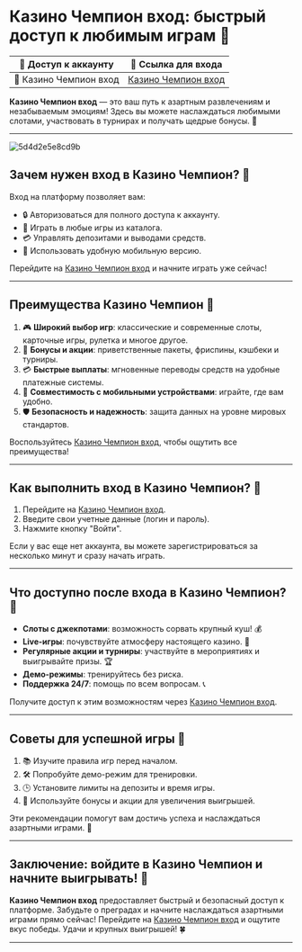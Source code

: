 # Казино Чемпион вход: быстрый доступ к любимым играм 🎰

| 🎯 **Доступ к аккаунту** | 🔗 **Ссылка для входа** |
|--------------------------|--------------------------|
| 🌟 Казино Чемпион вход | [Казино Чемпион вход](https://champcasino.ink/pobeda/doa-hats?p80412p305331p112c) |

**Казино Чемпион вход** — это ваш путь к азартным развлечениям и незабываемым эмоциям! Здесь вы можете наслаждаться любимыми слотами, участвовать в турнирах и получать щедрые бонусы. 🎲

---
![5d4d2e5e8cd9b](https://github.com/user-attachments/assets/74db72d5-e97c-45fe-839a-b07a43f5d27b)

## Зачем нужен вход в Казино Чемпион? 🚀

Вход на платформу позволяет вам:

- 🔒 Авторизоваться для полного доступа к аккаунту.  
- 🎰 Играть в любые игры из каталога.  
- 💳 Управлять депозитами и выводами средств.  
- 📱 Использовать удобную мобильную версию.  

Перейдите на [Казино Чемпион вход](https://champcasino.ink/pobeda/doa-hats?p80412p305331p112c) и начните играть уже сейчас!

---

## Преимущества Казино Чемпион 🌟

1. 🎮 **Широкий выбор игр**: классические и современные слоты, карточные игры, рулетка и многое другое.  
2. 🤑 **Бонусы и акции**: приветственные пакеты, фриспины, кэшбеки и турниры.  
3. 💳 **Быстрые выплаты**: мгновенные переводы средств на удобные платежные системы.  
4. 📱 **Совместимость с мобильными устройствами**: играйте, где вам удобно.  
5. 🛡️ **Безопасность и надежность**: защита данных на уровне мировых стандартов.  

Воспользуйтесь [Казино Чемпион вход](https://champcasino.ink/pobeda/doa-hats?p80412p305331p112c), чтобы ощутить все преимущества!

---

## Как выполнить вход в Казино Чемпион? 🔑

1. Перейдите на [Казино Чемпион вход](https://champcasino.ink/pobeda/doa-hats?p80412p305331p112c).  
2. Введите свои учетные данные (логин и пароль).  
3. Нажмите кнопку "Войти".  

Если у вас еще нет аккаунта, вы можете зарегистрироваться за несколько минут и сразу начать играть.

---

## Что доступно после входа в Казино Чемпион? 🎲

- **Слоты с джекпотами**: возможность сорвать крупный куш! 💰  
- **Live-игры**: почувствуйте атмосферу настоящего казино. 🎥  
- **Регулярные акции и турниры**: участвуйте в мероприятиях и выигрывайте призы. 🏆  
- **Демо-режимы**: тренируйтесь без риска.  
- **Поддержка 24/7**: помощь по всем вопросам. 📞  

Получите доступ к этим возможностям через [Казино Чемпион вход](https://champcasino.ink/pobeda/doa-hats?p80412p305331p112c).

---

## Советы для успешной игры 🎯

1. 📚 Изучите правила игр перед началом.  
2. 🛠️ Попробуйте демо-режим для тренировки.  
3. 🕒 Установите лимиты на депозиты и время игры.  
4. 🎁 Используйте бонусы и акции для увеличения выигрышей.  

Эти рекомендации помогут вам достичь успеха и наслаждаться азартными играми. 🏅

---

## Заключение: войдите в Казино Чемпион и начните выигрывать! 🎉

**Казино Чемпион вход** предоставляет быстрый и безопасный доступ к платформе. Забудьте о преградах и начните наслаждаться азартными играми прямо сейчас! Перейдите на [Казино Чемпион вход](https://champcasino.ink/pobeda/doa-hats?p80412p305331p112c) и ощутите вкус победы. Удачи и крупных выигрышей! 🍀

---

